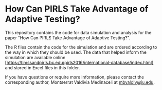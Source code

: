 # How Can PIRLS Take Advantage of Adaptive Testing?

This repository contains the code for data simulation and analysis for the paper "How Can PIRLS Take Advantage of Adaptive Testing?".

The R files contain the code for the simulation and are ordered according to the way in which they should be used. 
The data that helped inform the simulation are available online [https://timssandpirls.bc.edu/pirls2016/international-database/index.html] and stored in Excel files in this folder. 

If you have questions or require more information, please contact the corresponding author, Montserrat Valdivia Medinaceli at mbvaldiv@iu.edu.

